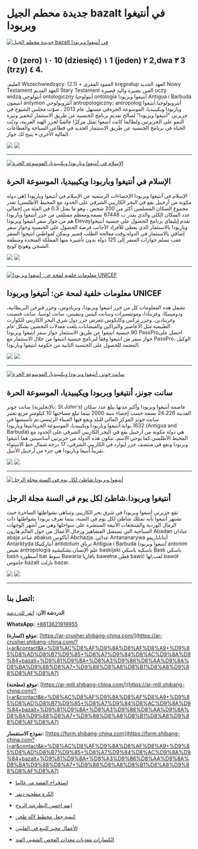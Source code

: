 # جديدة محطم الجيل bazalt في أنتيغوا وبربودا

<a href="https://swt.shibang-china.com/?l=ar&img&k=%D8%AC%D8%AF%D9%8A%D8%AF%D8%A9+%D9%85%D8%AD%D8%B7%D9%85+%D8%A7%D9%84%D8%AC%D9%8A%D9%84+bazalt+%D9%81%D9%8A+%D8%A3%D9%86%D8%AA%D9%8A%D8%BA%D9%88%D8%A7+%D9%88%D8%A8%D8%B1%D8%A8%D9%88%D8%AF%D8%A7" target="_blank">![جديدة محطم الجيل bazalt في أنتيغوا وبربودا](http://static.shibang-china.com/all-800x300/584.jpg)</a>

## ٠ 0 (zero) ١٠ 10 (dziesięć) ١ 1 (jeden) ٢ 2,dwa ٣ 3 (trzy) ٤ 4.
.العليم Wszechwiedzący: (2.1) + العمود الفقري kręgosłup العهد الجديد Nowy Testament العهد القديم Stary Testament العين بصيرة واليد قصيرة oczy widzą.أنتولوجي ontologiczny أنتولوجيا ontologia أنتيغوا وبربودا Antigua i Barbuda انتيمون antymon أنثروبولوجي antropologiczny; antropolog أنثروبولوجيا.أنتيغوا وباربودا ويكيبيديا، الموسوعة الحرةفي مستهل عام 2013 ، صوّت مجلس الشيوخ في جزيرتي &quot;أنتيغوا وبربودا&quot; لصالح تقديم برنامج الجنسية عن طريق الاستثمار لتحفيز وتيرة النمو على الجزيرتين.ولطالما كانت أنتيغوا تمثل مركزًا عالميًا لجزر الهند الغربية، ودبّت الحياة في برنامج الجنسية عن طريق الاستثمار الجديد في قطاعي السياحة والقطاعات المالية الأخرى.• يتيح لك جواز.


<a href="https://whatsapp.shibangsoft.com/WhatsApp.php" target="_blank" title="WhatsApp">![](http://static.shibang-china.com/icon/whatsapp.png)</a> <a href="https://swt.shibang-china.com/?l=ar&icon&k=%D8%AC%D8%AF%D9%8A%D8%AF%D8%A9+%D9%85%D8%AD%D8%B7%D9%85+%D8%A7%D9%84%D8%AC%D9%8A%D9%84+bazalt+%D9%81%D9%8A+%D8%A3%D9%86%D8%AA%D9%8A%D8%BA%D9%88%D8%A7+%D9%88%D8%A8%D8%B1%D8%A8%D9%88%D8%AF%D8%A7" target="_blank">![](http://static.shibang-china.com/icon/chat-ar.png)</a>

---

<a href="https://swt.shibang-china.com/?l=ar&img&k=%D8%AC%D8%AF%D9%8A%D8%AF%D8%A9+%D9%85%D8%AD%D8%B7%D9%85+%D8%A7%D9%84%D8%AC%D9%8A%D9%84+bazalt+%D9%81%D9%8A+%D8%A3%D9%86%D8%AA%D9%8A%D8%BA%D9%88%D8%A7+%D9%88%D8%A8%D8%B1%D8%A8%D9%88%D8%AF%D8%A7" target="_blank">![الإسلام في أنتيغوا وباربودا ويكيبيديا، الموسوعة الحرة](http://static.shibang-china.com/all-800x300/333.jpg)</a>

## الإسلام في أنتيغوا وباربودا ويكيبيديا، الموسوعة الحرة
الإسلام في أنتيغوا وبربودا الإحصاءات الرسمية عن الإسلام في أنتيغوا وباربودا (هي دولة مكونة من أرخبيل يقع في البحر الكاريبي الشرقي على الحدود مع المحيط الأطلسي) تقدر مجموع السكان المسلمين أكثر من 200 شخص ، وهو ما يمثل 0.3 في المئة من إجمالي عدد السكان الكلي والذي يقدر ب 67448 نسمة,ومعظم مسلمي من جزر أنتيغوا وباربودا هم من.جواز سفر أنتيغوا وبربودا Elevayتقدم إيليفاي برنامج الحصول على جنسية أنتيجوا وباربودا بالاستثمار الذي يعطي للأفراد الأجانب فرصة الحصول على الجنسية وجواز سفر إضافي بالاستثمار في الدولة.وقت معالجة الطلب قصير ويمكن لمواطني أنتيجوا السفر عقب تسلم جوازات السفر إلى 125 دولة بدون تأشيرة منها المملكة المتحدة ومنطقة الشنجن وهونج كونج.


<a href="https://whatsapp.shibangsoft.com/WhatsApp.php" target="_blank" title="WhatsApp">![](http://static.shibang-china.com/icon/whatsapp.png)</a> <a href="https://swt.shibang-china.com/?l=ar&icon&k=%D8%AC%D8%AF%D9%8A%D8%AF%D8%A9+%D9%85%D8%AD%D8%B7%D9%85+%D8%A7%D9%84%D8%AC%D9%8A%D9%84+bazalt+%D9%81%D9%8A+%D8%A3%D9%86%D8%AA%D9%8A%D8%BA%D9%88%D8%A7+%D9%88%D8%A8%D8%B1%D8%A8%D9%88%D8%AF%D8%A7" target="_blank">![](http://static.shibang-china.com/icon/chat-ar.png)</a>

---

<a href="https://swt.shibang-china.com/?l=ar&img&k=%D8%AC%D8%AF%D9%8A%D8%AF%D8%A9+%D9%85%D8%AD%D8%B7%D9%85+%D8%A7%D9%84%D8%AC%D9%8A%D9%84+bazalt+%D9%81%D9%8A+%D8%A3%D9%86%D8%AA%D9%8A%D8%BA%D9%88%D8%A7+%D9%88%D8%A8%D8%B1%D8%A8%D9%88%D8%AF%D8%A7" target="_blank">![معلومات خلفية لمحة عن: أنتيغوا وبربودا UNICEF](http://static.shibang-china.com/all-800x300/1022.jpg)</a>

## معلومات خلفية لمحة عن: أنتيغوا وبربودا UNICEF
تشمل هذه المعلومات كل من جزر انتيغوا وبربودا، وبربادوس، وجزر فيرجن البريطانية، ودومينيكا، وغرينادا، ومونتسيرات وسانت كيتس ونيفيس، سانت لوسيا، سانت فنسنت وغرينادين، وجزر تركس وكايكوس.تتعرض جزر دول شرق البحر الكاريبي للكوارث الطبيعية مثل الأعاصير والبراكين والفيضانات.بلغت معدلات التحصين بشكل عام 90.جنسية انتيغوا عن طريق الاستثمار جواز سفر انتيغوا وبربودا PassProاحصل على جواز سفر من انتيغوا وفقاً لبرنامج جنسية انتيغوا من خلال الاستثمار مع PassPro، الوكيل المعتمد للحصول على الجنسية الثانية من حكومة انتيغوا وباربودا.


<a href="https://whatsapp.shibangsoft.com/WhatsApp.php" target="_blank" title="WhatsApp">![](http://static.shibang-china.com/icon/whatsapp.png)</a> <a href="https://swt.shibang-china.com/?l=ar&icon&k=%D8%AC%D8%AF%D9%8A%D8%AF%D8%A9+%D9%85%D8%AD%D8%B7%D9%85+%D8%A7%D9%84%D8%AC%D9%8A%D9%84+bazalt+%D9%81%D9%8A+%D8%A3%D9%86%D8%AA%D9%8A%D8%BA%D9%88%D8%A7+%D9%88%D8%A8%D8%B1%D8%A8%D9%88%D8%AF%D8%A7" target="_blank">![](http://static.shibang-china.com/icon/chat-ar.png)</a>

---

<a href="https://swt.shibang-china.com/?l=ar&img&k=%D8%AC%D8%AF%D9%8A%D8%AF%D8%A9+%D9%85%D8%AD%D8%B7%D9%85+%D8%A7%D9%84%D8%AC%D9%8A%D9%84+bazalt+%D9%81%D9%8A+%D8%A3%D9%86%D8%AA%D9%8A%D8%BA%D9%88%D8%A7+%D9%88%D8%A8%D8%B1%D8%A8%D9%88%D8%AF%D8%A7" target="_blank">![سانت جونز، أنتيغوا وبربودا ويكيبيديا، الموسوعة الحرة](http://static.shibang-china.com/all-800x300/260.jpg)</a>

## سانت جونز، أنتيغوا وبربودا ويكيبيديا، الموسوعة الحرة
سانت جونز (بالإنجليزية: St.John&#39;s) عاصمة أنتيغوا وبربودا وأكبر مدنها.يبلغ عدد سكان المدينة 24،226 نسمة حسب إحصاء سنة 2000 بينما تبلغ مساحتها 10 كيلومتر مربع.تعتبر سانت جونز المركز المالي للبلد ويقع فيها الميناء الرئيسي.تم تأسيسها في 1632.بوابة:أنتيغوا وباربودا ويكيبيديا، الموسوعة الحرةانتيغا وباربودا (Antigua and Barbuda) هي دولة مكونة من أرخبيل يقع في البحر الكاريبي الشرقي على الحدود مع المحيط الأطلسي.كما يوحي الاسم، تتكون هذه الدولة من جزيرتين أساسيتين هما أنتيغوا وبربودا وتقع في منتصف جزر ليوارد في الكاريبي الشرقي، 17 درجة شمال خط الاستواء تقريباً.أنتيغا وباربودا هي جزء من أرخبيل الأنتيل.


<a href="https://whatsapp.shibangsoft.com/WhatsApp.php" target="_blank" title="WhatsApp">![](http://static.shibang-china.com/icon/whatsapp.png)</a> <a href="https://swt.shibang-china.com/?l=ar&icon&k=%D8%AC%D8%AF%D9%8A%D8%AF%D8%A9+%D9%85%D8%AD%D8%B7%D9%85+%D8%A7%D9%84%D8%AC%D9%8A%D9%84+bazalt+%D9%81%D9%8A+%D8%A3%D9%86%D8%AA%D9%8A%D8%BA%D9%88%D8%A7+%D9%88%D8%A8%D8%B1%D8%A8%D9%88%D8%AF%D8%A7" target="_blank">![](http://static.shibang-china.com/icon/chat-ar.png)</a>

---

<a href="https://swt.shibang-china.com/?l=ar&img&k=%D8%AC%D8%AF%D9%8A%D8%AF%D8%A9+%D9%85%D8%AD%D8%B7%D9%85+%D8%A7%D9%84%D8%AC%D9%8A%D9%84+bazalt+%D9%81%D9%8A+%D8%A3%D9%86%D8%AA%D9%8A%D8%BA%D9%88%D8%A7+%D9%88%D8%A8%D8%B1%D8%A8%D9%88%D8%AF%D8%A7" target="_blank">![أنتيغوا وبربودا.شاطئ لكل يوم في السنة مجلة الرجل](http://static.shibang-china.com/all-800x300/766.jpg)</a>

## أنتيغوا وبربودا.شاطئ لكل يوم في السنة مجلة الرجل
تقع جزيرتي أنتيغوا وبربودا في شرق بحر الكاريبي وتتباهى بشواطئها الساحرة حيث تشتهر أنتيغوا بأنه تمتلك شاطئ لكل يوم في السنة، بينما تعرف بربودا بشواطئها ذات الرمال الوردية والمنتجعات الأنيقة المنتشرة على سواحلها وهي من أشهر الوجهات السياحية التي تستقبل المشاهير ورجال الأعمال من حول العالم.هارون Abadan عبادان abaja عباءة abakus أباكوس Abchazja..عدائي Antananarywa أنتاناناريفو Antarktyda أنتاركتيكا antidotum ترياق Antigua i Barbuda أنتيغوا وبربودا antonim نقيض antropologia علم الإنسان.بشكنشية baskijski باسكية باسكي Bask باسكي baśń أسطورة bat سوط Bawaria بافاريا bawełna قطن bawić لعب,لها bawół جاموس bazalt بازلت bazar.


<a href="https://whatsapp.shibangsoft.com/WhatsApp.php" target="_blank" title="WhatsApp">![](http://static.shibang-china.com/icon/whatsapp.png)</a> <a href="https://swt.shibang-china.com/?l=ar&icon&k=%D8%AC%D8%AF%D9%8A%D8%AF%D8%A9+%D9%85%D8%AD%D8%B7%D9%85+%D8%A7%D9%84%D8%AC%D9%8A%D9%84+bazalt+%D9%81%D9%8A+%D8%A3%D9%86%D8%AA%D9%8A%D8%BA%D9%88%D8%A7+%D9%88%D8%A8%D8%B1%D8%A8%D9%88%D8%AF%D8%A7" target="_blank">![](http://static.shibang-china.com/icon/chat-ar.png)</a>

---
## اتصل بنا:

**الدردشة الآن:** [انقر للدردشة](https://swt.shibang-china.com?l=ar&contact&k=%D8%AC%D8%AF%D9%8A%D8%AF%D8%A9+%D9%85%D8%AD%D8%B7%D9%85+%D8%A7%D9%84%D8%AC%D9%8A%D9%84+bazalt+%D9%81%D9%8A+%D8%A3%D9%86%D8%AA%D9%8A%D8%BA%D9%88%D8%A7+%D9%88%D8%A8%D8%B1%D8%A8%D9%88%D8%AF%D8%A7)

**WhatsApp:**  [+8613621919955](https://whatsapp.shibangsoft.com/WhatsApp.php)

**موقع (كسارة):** [https://ar-crusher.shibang-china.com/](https://ar-crusher.shibang-china.com/?l=ar&contact&k=%D8%AC%D8%AF%D9%8A%D8%AF%D8%A9+%D9%85%D8%AD%D8%B7%D9%85+%D8%A7%D9%84%D8%AC%D9%8A%D9%84+bazalt+%D9%81%D9%8A+%D8%A3%D9%86%D8%AA%D9%8A%D8%BA%D9%88%D8%A7+%D9%88%D8%A8%D8%B1%D8%A8%D9%88%D8%AF%D8%A7)

**موقع (مطحنة):** [https://ar-mill.shibang-china.com/](https://ar-mill.shibang-china.com/?l=ar&contact&k=%D8%AC%D8%AF%D9%8A%D8%AF%D8%A9+%D9%85%D8%AD%D8%B7%D9%85+%D8%A7%D9%84%D8%AC%D9%8A%D9%84+bazalt+%D9%81%D9%8A+%D8%A3%D9%86%D8%AA%D9%8A%D8%BA%D9%88%D8%A7+%D9%88%D8%A8%D8%B1%D8%A8%D9%88%D8%AF%D8%A7)

**نموذج الاستفسار:** [https://form.shibang-china.com](https://form.shibang-china.com?l=ar&contact&k=%D8%AC%D8%AF%D9%8A%D8%AF%D8%A9+%D9%85%D8%AD%D8%B7%D9%85+%D8%A7%D9%84%D8%AC%D9%8A%D9%84+bazalt+%D9%81%D9%8A+%D8%A3%D9%86%D8%AA%D9%8A%D8%BA%D9%88%D8%A7+%D9%88%D8%A8%D8%B1%D8%A8%D9%88%D8%AF%D8%A7)

* [استخراج الفضة من غالينا](../24/%D8%A7%D8%B3%D8%AA%D8%AE%D8%B1%D8%A7%D8%AC%20%D8%A7%D9%84%D9%81%D8%B6%D8%A9%20%D9%85%D9%86%20%D8%BA%D8%A7%D9%84%D9%8A%D9%86%D8%A7.md)

* [الكرة مطحنة دنفر](../22/%D8%A7%D9%84%D9%83%D8%B1%D8%A9%20%D9%85%D8%B7%D8%AD%D9%86%D8%A9%20%D8%AF%D9%86%D9%81%D8%B1.md)

* [ايهم احسن البظرعند الزوج](../21/%D8%A7%D9%8A%D9%87%D9%85%20%D8%A7%D8%AD%D8%B3%D9%86%20%D8%A7%D9%84%D8%A8%D8%B8%D8%B1%D8%B9%D9%86%D8%AF%20%D8%A7%D9%84%D8%B2%D9%88%D8%AC.md)

* [كيفية جعل مخطط لآلة طحن](../22/%D9%83%D9%8A%D9%81%D9%8A%D8%A9%20%D8%AC%D8%B9%D9%84%20%D9%85%D8%AE%D8%B7%D8%B7%20%D9%84%D8%A2%D9%84%D8%A9%20%D8%B7%D8%AD%D9%86.md)

* [الأعمال مخبز للبيع في الفلبين](../22/%D8%A7%D9%84%D8%A3%D8%B9%D9%85%D8%A7%D9%84%20%D9%85%D8%AE%D8%A8%D8%B2%20%D9%84%D9%84%D8%A8%D9%8A%D8%B9%20%D9%81%D9%8A%20%D8%A7%D9%84%D9%81%D9%84%D8%A8%D9%8A%D9%86.md)

* [الكسارات مغذيات معدات الفحص الشعبي الهند](../24/%D8%A7%D9%84%D9%83%D8%B3%D8%A7%D8%B1%D8%A7%D8%AA%20%D9%85%D8%BA%D8%B0%D9%8A%D8%A7%D8%AA%20%D9%85%D8%B9%D8%AF%D8%A7%D8%AA%20%D8%A7%D9%84%D9%81%D8%AD%D8%B5%20%D8%A7%D9%84%D8%B4%D8%B9%D8%A8%D9%8A%20%D8%A7%D9%84%D9%87%D9%86%D8%AF.md)